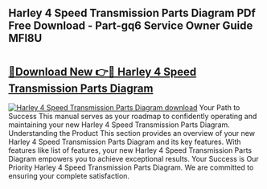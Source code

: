 ## Harley 4 Speed Transmission Parts Diagram PDf Free Download - Part-gq6 Service Owner Guide MFl8U

# <h2><a href="http://dfq3vy.blite.top/?on=Harley+4+Speed+Transmission+Parts+Diagram">🔗Download New 👉🔴 Harley 4 Speed Transmission Parts Diagram</a></h2>

[![Harley 4 Speed Transmission Parts Diagram download](https://i.imgur.com/lujVjoI.png)](http://dfq3vy.blite.top/?on=Harley+4+Speed+Transmission+Parts+Diagram)
Your Path to Success This manual serves as your roadmap to confidently operating and maintaining your new Harley 4 Speed Transmission Parts Diagram. Understanding the Product This section provides an overview of your new Harley 4 Speed Transmission Parts Diagram and its key features. With features like list of features, your new Harley 4 Speed Transmission Parts Diagram empowers you to achieve exceptional results. Your Success is Our Priority Harley 4 Speed Transmission Parts Diagram. We are committed to ensuring your complete satisfaction.
